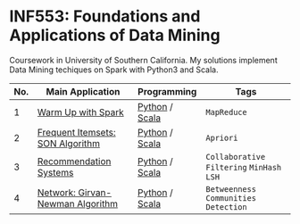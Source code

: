 INF553: Foundations and Applications of Data Mining
========

Coursework in University of Southern California. My solutions implement Data Mining techiques on Spark with Python3 and Scala. 

|No.| Main Application |Programming|Tags|
|---|------------------|-----------|----|
|1|[Warm Up with Spark](https://github.com/hsinyu0129/INF553/blob/master/homework1/Assignment1%20description.pdf)|[Python](https://github.com/hsinyu0129/INF553/tree/master/homework1/Python) / [Scala](https://github.com/hsinyu0129/INF553/tree/master/homework1/Scala)|`MapReduce`|
|2|[Frequent Itemsets: SON Algorithm](https://github.com/hsinyu0129/INF553/blob/master/homework2/Assignment2%20description.pdf)|[Python](https://github.com/hsinyu0129/INF553/tree/master/homework2/Python) / [Scala](https://github.com/hsinyu0129/INF553/tree/master/homework2/Scala)| `Apriori`|
|3|[Recommendation Systems](https://github.com/hsinyu0129/INF553/tree/master/homework3/Assignment3%20description.pdf)|[Python](https://github.com/hsinyu0129/INF553/tree/master/homework3/Python) / [Scala](https://github.com/hsinyu0129/INF553/tree/master/homework3/Scala)|`Collaborative Filtering` `MinHash` `LSH`|
|4|[Network: Girvan-Newman Algorithm](https://github.com/hsinyu0129/INF553/tree/master/homework4/Assignment4%20description.pdf)|[Python](https://github.com/hsinyu0129/INF553/tree/master/homework4/Python) / [Scala](https://github.com/hsinyu0129/INF553/tree/master/homework4/Scala)|`Betweenness` `Communities Detection`|

